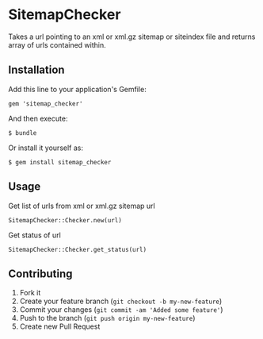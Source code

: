 # SitemapChecker

Takes a url pointing to an xml or xml.gz sitemap or siteindex file and returns array of urls contained within.

## Installation

Add this line to your application's Gemfile:

    gem 'sitemap_checker'

And then execute:

    $ bundle

Or install it yourself as:

    $ gem install sitemap_checker

## Usage

Get list of urls from xml or xml.gz sitemap url
    
    SitemapChecker::Checker.new(url)

Get status of url

    SitemapChecker::Checker.get_status(url)

## Contributing

1. Fork it
2. Create your feature branch (`git checkout -b my-new-feature`)
3. Commit your changes (`git commit -am 'Added some feature'`)
4. Push to the branch (`git push origin my-new-feature`)
5. Create new Pull Request

